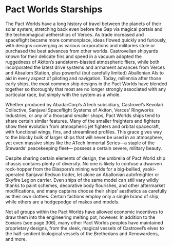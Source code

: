 

# Pact Worlds Starships

The Pact Worlds have a long history of travel between the planets of their solar system, stretching back even before the Gap via magical portals and the technomagical aetherships of Verces. As trade increased and spaceflight became more commonplace, ideas flowed quickly and furiously, with designs converging as various corporations and militaries stole or purchased the best advances from other worlds. Castrovelian shipyards known for their delicate fins and speed in a vacuum adopted the ruggedness of Akiton’s sandstorm-blasted atmospheric fliers, while both incorporated the latest drive systems and armament advances from Verces and Absalom Station, plus powerful (but carefully limited) Aballonian AIs to aid in every aspect of piloting and navigation. Today, millennia after those early ships, the most common ship designs in the Pact Worlds have blended together so thoroughly that most are no longer strongly associated with any particular race, but simply with the system as a whole.  
 
Whether produced by AbadarCorp’s ATech subsidiary, Castrovel’s Kevolari Collective, Sanjaval Spaceflight Systems of Akiton, Verces’ Ringworks Industries, or any of a thousand smaller shops, Pact Worlds ships tend to share certain similar features. Many of the smaller freighters and fighters show their evolution from atmospheric jet fighters and orbital spacecraft, with functional wings, fins, and streamlined profiles. This grace gives way to the blocky bulk of larger ships that will never be used in an atmosphere, yet even massive ships like the ATech Immortal Series—a staple of the Stewards’ peacekeeping fleet— possess a certain severe, military beauty.  
 
Despite sharing certain elements of design, the umbrella of Pact World ship chassis contains plenty of diversity. No one is likely to confuse a dwarven rock-hopper from the Diaspora’s mining worlds for a big-bellied, ysoki-operated Sanjaval Redsun trader, let alone an Aballonian autofreighter or Skyfire Legion carrier. Even ships of the same model can still vary wildly thanks to paint schemes, decorative body flourishes, and other aftermarket modifications, and many captains choose their ships’ aesthetics as carefully as their own clothes. Certain factions employ only a single brand of ship, while others are a hodgepodge of makes and models.  
 
Not all groups within the Pact Worlds have allowed economic incentives to draw them into the engineering melting pot, however. In addition to the Eoxians (see page 306), many other Pact Worlds peoples have maintained proprietary designs, from the sleek, magical vessels of Castrovel’s elves to the half-sentient biological vessels of the Brethedans and Xenowardens, and more.